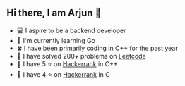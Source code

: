 ## Hi there, I am Arjun 👋

- 💻 I aspire to be a backend developer
- 📘 I'm currently learning Go
- 🍀 I have been primarily coding in C++ for the past year
- 🏅 I have solved 200+ problems on [Leetcode](https://leetcode.com/u/arjunpathak072/)
- 🏅 I have 5 ⭐ on [Hackerrank](https://www.hackerrank.com/profile/arjunpathak072) in C++
- 🥈 I have 4 ⭐ on [Hackerrank](https://www.hackerrank.com/profile/arjunpathak072) in C
